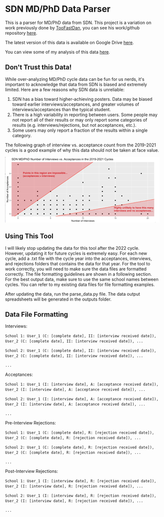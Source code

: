 # SDN MD/PhD Data Parser
This is a parser for MD/PhD data from SDN. This project is a variation on work previously done by 
[TooFastDan](https://github.com/toofastdan117), you can see his work/github repository [here](https://github.com/toofastdan117/SDN_Physician_Scientist_Analysis).

The latest version of this data is available on Google Drive [here](https://docs.google.com/spreadsheets/d/1uNUR_4qIuykpqcXvJzfKoAtClFlbIu5FVyyR7nfI5As).

You can view some of my analysis of this data [here](https://runningmsn.github.io/).

## Don't Trust this Data!
While over-analyzing MD/PhD cycle data can be fun for us nerds, it's important to acknowledge that data from SDN is 
biased and extremely limited. Here are a few reasons why SDN data is unreliable:

1. SDN has a bias toward higher-achieving posters. Data may be biased toward earlier interviews/acceptances, and 
greater volumes of interviews/acceptances than the typical student.
2. There is a high variability in reporting between users. Some people may not report all of their results or may only 
report some categories of results (e.g. interviews/rejections, but not acceptances, etc.).
3. Some users may only report a fraction of the results within a single category.

The following graph of interview vs. acceptance count from the 2019-2021 cycles is a good example of why this data 
should not be taken at face value.

![](analysis/problematic_example_interviews_acceptances.png)

## Using This Tool
I will likely stop updating the data for this tool after the 2022 cycle. 
However, updating it for future cycles is extremely easy. For each new cycle, 
add a .txt file with the cycle year into the acceptances, interviews, and rejections folders 
that contains the data for that year. For the tool to work correctly, you will need to make sure 
the data files are formatted correctly. The file formatting guidelines are shown in a following section. 
For the best output data, make sure to use the same school names between cycles. You can refer to my 
existing data files for file formatting examples.

After updating the data, run the parse_data.py file. The data output spreadsheets will be generated in the outputs folder.

## Data File Formatting
Interviews:

`School 1: User_1 (C: [complete date], II: [interview received date]), User_2 (C: [complete date], II: [interview received date]), ...`

`School 2: User_1 (C: [complete date], II: [interview received date]), User_2 (C: [complete date], II: [interview received date]), ...`

`...`

Acceptances:

`School 1: User_1 (I: [interview date], A: [acceptance received date]), User_2 (I: [interview date], A: [acceptance received date]), ...`

`School 2: User_1 (I: [interview date], A: [acceptance received date]), User_2 (I: [interview date], A: [acceptance received date]), ...`

`...`

Pre-Interview Rejections:

`School 1: User_1 (C: [complete date], R: [rejection received date]), User_2 (C: [complete date], R: [rejection received date]), ...`

`School 2: User_1 (C: [complete date], R: [rejection received date]), User_2 (C: [complete date], R: [rejection received date]), ...`

`...`

Post-Interview Rejections:

`School 1: User_1 (I: [interview date], R: [rejection received date]), User_2 (I: [interview date], R: [rejection received date]), ...`

`School 2: User_1 (I: [interview date], R: [rejection received date]), User_2 (I: [interview date], R: [rejection received date]), ...`

`...`